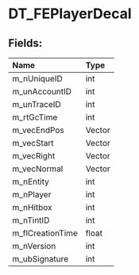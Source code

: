 # DT_FEPlayerDecal

## Fields:

| Name | Type |
| :--- | :--- |
| m_nUniqueID | int |
| m_unAccountID | int |
| m_unTraceID | int |
| m_rtGcTime | int |
| m_vecEndPos | Vector |
| m_vecStart | Vector |
| m_vecRight | Vector |
| m_vecNormal | Vector |
| m_nEntity | int |
| m_nPlayer | int |
| m_nHitbox | int |
| m_nTintID | int |
| m_flCreationTime | float |
| m_nVersion | int |
| m_ubSignature | int |

